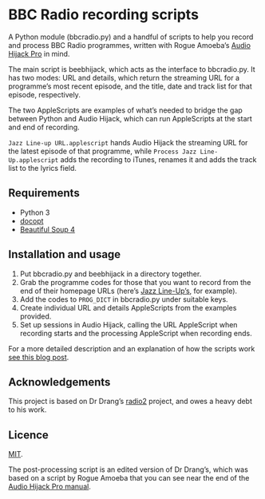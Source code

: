 # BBC Radio recording scripts

A Python module (bbcradio.py) and a handful of scripts to help you record and process BBC Radio programmes, written with Rogue Amoeba’s [Audio Hijack Pro][ahp] in mind.

[ahp]: http://rogueamoeba.com/audiohijackpro/

The main script is beebhijack, which acts as the interface to bbcradio.py. It has two modes: URL and details, which return the streaming URL for a programme’s most recent episode, and the title, date and track list for that episode, respectively.

The two AppleScripts are examples of what’s needed to bridge the gap between Python and Audio Hijack, which can run AppleScripts at the start and end of recording.

`Jazz Line-up URL.applescript` hands Audio Hijack the streaming URL for the latest episode of that programme, while `Process Jazz Line-Up.applescript` adds the recording to iTunes, renames it and adds the track list to the lyrics field.

## Requirements

*   Python 3
*   [docopt](http://docopt.org)
*   [Beautiful Soup 4](http://www.crummy.com/software/BeautifulSoup/)

## Installation and usage

1.   Put bbcradio.py and beebhijack in a directory together.
2.   Grab the programme codes for those that you want to record from the end of their homepage URLs (here’s [Jazz Line-Up’s][jlu], for example).
3.   Add the codes to `PROG_DICT` in bbcradio.py under suitable keys.
4.   Create individual URL and details AppleScripts from the examples provided.
5.   Set up sessions in Audio Hijack, calling the URL AppleScript when recording starts and the processing AppleScript when recording ends.

[jlu]: http://www.bbc.co.uk/programmes/b006tnmw

For a more detailed description and an explanation of how the scripts work [see this blog post][rjw].

[rjw]: http://robjwells.com/post/72667571379/hijacking-the-bbc

## Acknowledgements

This project is based on Dr Drang’s [radio2][drang-r2] project, and owes a heavy debt to his work.

[drang-r2]: https://github.com/drdrang/radio2


## Licence

[MIT](http://opensource.org/licenses/MIT).

The post-processing script is an edited version of Dr Drang’s, which was based on a script by Rogue Amoeba that you can see near the end of the [Audio Hijack Pro manual][ahp-manual].

[ahp-manual]: http://www.rogueamoeba.com/audiohijackpro/download/AudioHijackProManual.pdf

